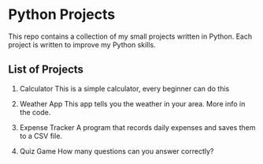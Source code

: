 # Python Projects
This repo contains a collection of my small projects written in Python. Each project is written to improve my Python skills.

## List of Projects
1. Calculator
    This is a simple calculator, every beginner can do this

2. Weather App
    This app tells you the weather in your area. More info in the code.

3. Expense Tracker
    A program that records daily expenses and saves them to a CSV file.

4. Quiz Game
    How many questions can you answer correctly?